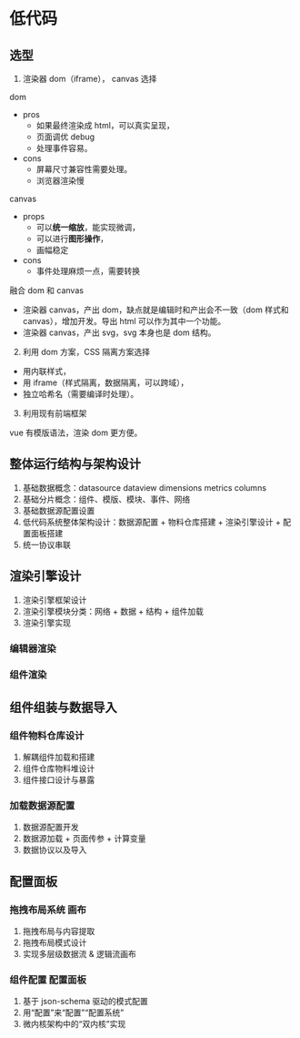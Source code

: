 # 低代码

## 选型

1. 渲染器 dom（iframe）， canvas 选择

dom

- pros
  - 如果最终渲染成 html，可以真实呈现，
  - 页面调优 debug
  - 处理事件容易。
- cons
  - 屏幕尺寸兼容性需要处理。
  - 浏览器渲染慢

canvas

- props
  - 可以**统一缩放**，能实现微调，
  - 可以进行**图形操作**，
  - 画幅稳定
- cons
  - 事件处理麻烦一点，需要转换

融合 dom 和 canvas

- 渲染器 canvas，产出 dom，缺点就是编辑时和产出会不一致（dom 样式和 canvas），增加开发。导出 html 可以作为其中一个功能。
- 渲染器 canvas，产出 svg，svg 本身也是 dom 结构。

2. 利用 dom 方案，CSS 隔离方案选择

- 用内联样式，
- 用 iframe（样式隔离，数据隔离，可以跨域），
- 独立哈希名（需要编译时处理）。

3. 利用现有前端框架

vue 有模版语法，渲染 dom 更方便。

## 整体运行结构与架构设计

1. 基础数据概念：datasource dataview dimensions metrics columns
2. 基础分片概念：组件、模版、模块、事件、网络
3. 基础数据源配置设置
4. 低代码系统整体架构设计：数据源配置 + 物料仓库搭建 + 渲染引擎设计 + 配置面板搭建
5. 统一协议串联

## 渲染引擎设计

1. 渲染引擎框架设计
2. 渲染引擎模块分类：网络 + 数据 + 结构 + 组件加载
3. 渲染引擎实现

### 编辑器渲染

### 组件渲染

## 组件组装与数据导入

### 组件物料仓库设计

1. 解耦组件加载和搭建
2. 组件仓库物料堆设计
3. 组件接口设计与暴露

### 加载数据源配置

1. 数据源配置开发
2. 数据源加载 + 页面传参 + 计算变量
3. 数据协议以及导入

## 配置面板

### 拖拽布局系统 画布

1. 拖拽布局与内容提取
2. 拖拽布局模式设计
3. 实现多层级数据流 & 逻辑流画布

### 组件配置 配置面板

1. 基于 json-schema 驱动的模式配置
2. 用“配置”来“配置”“配置系统”
3. 微内核架构中的“双内核”实现
